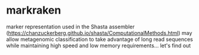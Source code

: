 # markraken

marker representation used in the Shasta assembler (https://chanzuckerberg.github.io/shasta/ComputationalMethods.html) may allow metagenomic classification to take advantage of long read sequences while maintaining high speed and low memory requirements... let's find out


